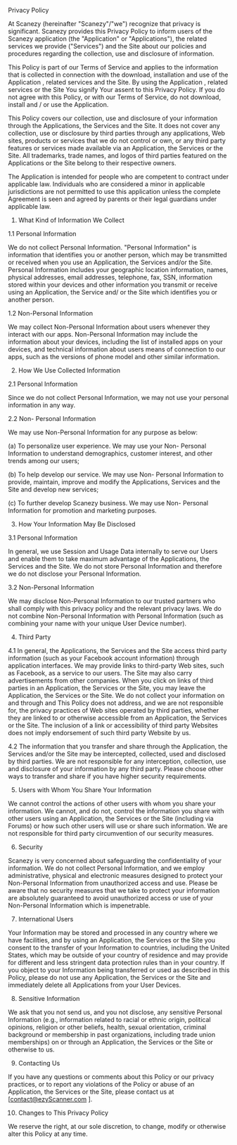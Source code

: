 Privacy Policy

At Scanezy (hereinafter "Scanezy"/"we") recognize that privacy is significant. Scanezy provides this Privacy Policy to inform users of the Scanezy application (the "Application" or "Applications"), the related services we provide ("Services") and the Site about our policies and procedures regarding the collection, use and disclosure of information.

This Policy is part of our Terms of Service and applies to the information that is collected in connection with the download, installation and use of the Application , related services and the Site. By using the Application , related services or the Site You signify Your assent to this Privacy Policy. If you do not agree with this Policy, or with our Terms of Service, do not download, install and / or use the Application.

This Policy covers our collection, use and disclosure of your information through the Applications, the Services and the Site. It does not cover any collection, use or disclosure by third parties through any applications, Web sites, products or services that we do not control or own, or any third party features or services made available via an Application, the Services or the Site. All trademarks, trade names, and logos of third parties featured on the Applications or the Site belong to their respective owners.

The Application is intended for people who are competent to contract under applicable law. Individuals who are considered a minor in applicable jurisdictions are not permitted to use this application unless the complete Agreement is seen and agreed by parents or their legal guardians under applicable law.

1. What Kind of Information We Collect

1.1 Personal Information

We do not collect Personal Information. "Personal Information" is information that identifies you or another person, which may be transmitted or received when you use an Application, the Services and/or the Site. Personal Information includes your geographic location information, names, physical addresses, email addresses, telephone, fax, SSN, information stored within your devices and other information you transmit or receive using an Application, the Service and/ or the Site which identifies you or another person.

1.2 Non-Personal Information

We may collect Non-Personal Information about users whenever they interact with our apps. Non-Personal Information may include the information about your devices, including the list of installed apps on your devices, and technical information about users means of connection to our apps, such as the versions of phone model and other similar information.

2. How We Use Collected Information

2.1 Personal Information

Since we do not collect Personal Information, we may not use your personal information in any way.

2.2 Non- Personal Information

We may use Non-Personal Information for any purpose as below:

(a) To personalize user experience. We may use your Non- Personal Information to understand demographics, customer interest, and other trends among our users;

(b) To help develop our service. We may use Non- Personal Information to provide, maintain, improve and modify the Applications, Services and the Site and develop new services;

(c) To further develop Scanezy business. We may use Non- Personal Information for promotion and marketing purposes.

3. How Your Information May Be Disclosed

3.1 Personal Information

In general, we use Session and Usage Data internally to serve our Users and enable them to take maximum advantage of the Applications, the Services and the Site. We do not store Personal Information and therefore we do not disclose your Personal Information.

3.2 Non-Personal Information

We may disclose Non-Personal Information to our trusted partners who shall comply with this privacy policy and the relevant privacy laws. We do not combine Non-Personal Information with Personal Information (such as combining your name with your unique User Device number).

4. Third Party

4.1 In general, the Applications, the Services and the Site access third party information (such as your Facebook account information) through application interfaces. We may provide links to third-party Web sites, such as Facebook, as a service to our users. The Site may also carry advertisements from other companies. When you click on links of third parties in an Application, the Services or the Site, you may leave the Application, the Services or the Site. We do not collect your information on and through and This Policy does not address, and we are not responsible for, the privacy practices of Web sites operated by third parties, whether they are linked to or otherwise accessible from an Application, the Services or the Site. The inclusion of a link or accessibility of third party Websites does not imply endorsement of such third party Website by us.

4.2 The information that you transfer and share through the Application, the Services and/or the Site may be intercepted, collected, used and disclosed by third parties. We are not responsible for any interception, collection, use and disclosure of your information by any third party. Please choose other ways to transfer and share if you have higher security requirements.

5. Users with Whom You Share Your Information

We cannot control the actions of other users with whom you share your information. We cannot, and do not, control the information you share with other users using an Application, the Services or the Site (including via Forums) or how such other users will use or share such information. We are not responsible for third party circumvention of our security measures.

6. Security

Scanezy is very concerned about safeguarding the confidentiality of your information. We do not collect Personal Information, and we employ administrative, physical and electronic measures designed to protect your Non-Personal Information from unauthorized access and use. Please be aware that no security measures that we take to protect your information are absolutely guaranteed to avoid unauthorized access or use of your Non-Personal Information which is impenetrable.

7. International Users

Your Information may be stored and processed in any country where we have facilities, and by using an Application, the Services or the Site you consent to the transfer of your Information to countries, including the United States, which may be outside of your country of residence and may provide for different and less stringent data protection rules than in your country. If you object to your Information being transferred or used as described in this Policy, please do not use any Application, the Services or the Site and immediately delete all Applications from your User Devices.

8. Sensitive Information

We ask that you not send us, and you not disclose, any sensitive Personal Information (e.g., information related to racial or ethnic origin, political opinions, religion or other beliefs, health, sexual orientation, criminal background or membership in past organizations, including trade union memberships) on or through an Application, the Services or the Site or otherwise to us.

9. Contacting Us

If you have any questions or comments about this Policy or our privacy practices, or to report any violations of the Policy or abuse of an Application, the Services or the Site, please contact us at [contact@ezyScanner.com ].

10. Changes to This Privacy Policy

We reserve the right, at our sole discretion, to change, modify or otherwise alter this Policy at any time.

